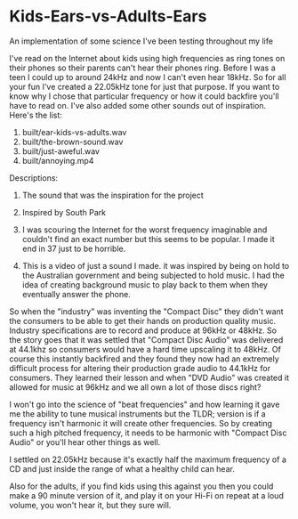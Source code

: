 # Kids-Ears-vs-Adults-Ears
An implementation of some science I've been testing throughout my life

I've read on the Internet about kids using high frequencies as ring tones on their phones so their parents can't hear their phones ring. Before I was a teen I could up to around 24kHz and now I can't even hear 18kHz. So for all your fun I've created a 22.05kHz tone for just that purpose. If you want to know why I chose that particular frequency or how it could backfire you'll have to read on. I've also added some other sounds out of inspiration. Here's the list:

1. built/ear-kids-vs-adults.wav
2. built/the-brown-sound.wav
3. built/just-aweful.wav
4. built/annoying.mp4
    
Descriptions:

1. The sound that was the inspiration for the project

2. Inspired by South Park

3. I was scouring the Internet for the worst frequency imaginable and couldn't find an exact number but this seems to be popular. I made it end in 37 just to be horrible.

4. This is a video of just a sound I made. it was inspired by being on hold to the Australian government and being subjected to hold music. I had the idea of creating background music to play back to them when they eventually answer the phone.

So when the "industry" was inventing the "Compact Disc" they didn't want the consumers to be able to get their hands on production quality music. Industry specifications are to record and produce at 96kHz or 48kHz. So the story goes that it was settled that "Compact Disc Audio" was delivered at 44.1khz so consumers would have a hard time upscaling it to 48kHz. Of course this instantly backfired and they found they now had an extremely difficult process for altering their production grade audio to 44.1kHz for consumers. They learned their lesson and when "DVD Audio" was created it allowed for music at 96kHz and we all own a lot of those discs right?

I won't go into the science of "beat frequencies" and how learning it gave me the ability to tune musical instruments but the TLDR; version is if a frequency isn't harmonic it will create other frequencies. So by creating such a high pitched frequency, it needs to be harmonic with "Compact Disc Audio" or you'll hear other things as well.

I settled on 22.05kHz because it's exactly half the maximum frequency of a CD and just inside the range of what a healthy child can hear.

Also for the adults, if you find kids using this against you then you could make a 90 minute version of it, and play it on your Hi-Fi on repeat at a loud volume, you won't hear it, but they sure will.
